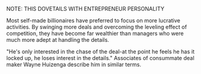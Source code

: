 
NOTE: THIS DOVETAILS WITH ENTREPRENEUR PERSONALITY

Most self-made billionaires have preferred to focus on more lucrative
activities. By swinging more deals and overcoming the leveling effect of
competition, they have become far wealthier than managers who were much
more adept at handling the details.

"He's only interested in the chase of the deal-at the point he feels he
has it locked up, he loses interest in the details."
Associates of consummate deal maker Wayne Huizenga describe him in
similar terms.
